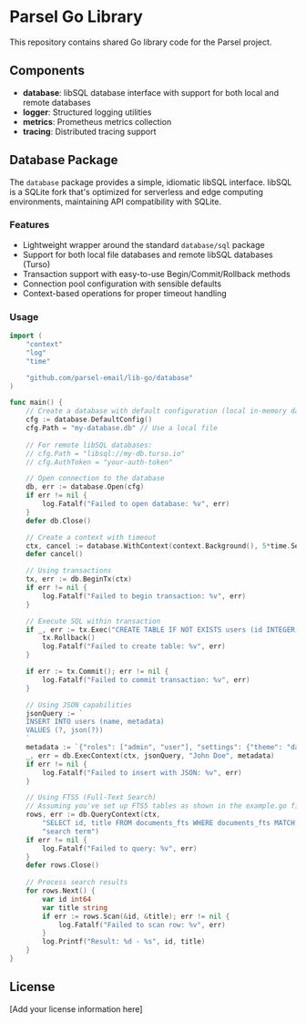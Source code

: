 # Parsel Go Library

This repository contains shared Go library code for the Parsel project.

## Components

- **database**: libSQL database interface with support for both local and remote databases
- **logger**: Structured logging utilities
- **metrics**: Prometheus metrics collection
- **tracing**: Distributed tracing support

## Database Package

The `database` package provides a simple, idiomatic libSQL interface. libSQL is a SQLite fork that's optimized for serverless and edge computing environments, maintaining API compatibility with SQLite.

### Features

- Lightweight wrapper around the standard `database/sql` package
- Support for both local file databases and remote libSQL databases (Turso)
- Transaction support with easy-to-use Begin/Commit/Rollback methods
- Connection pool configuration with sensible defaults
- Context-based operations for proper timeout handling

### Usage

```go
import (
    "context"
    "log"
    "time"

    "github.com/parsel-email/lib-go/database"
)

func main() {
    // Create a database with default configuration (local in-memory database)
    cfg := database.DefaultConfig()
    cfg.Path = "my-database.db" // Use a local file
    
    // For remote libSQL databases:
    // cfg.Path = "libsql://my-db.turso.io"
    // cfg.AuthToken = "your-auth-token"

    // Open connection to the database
    db, err := database.Open(cfg)
    if err != nil {
        log.Fatalf("Failed to open database: %v", err)
    }
    defer db.Close()

    // Create a context with timeout
    ctx, cancel := database.WithContext(context.Background(), 5*time.Second)
    defer cancel()

    // Using transactions
    tx, err := db.BeginTx(ctx)
    if err != nil {
        log.Fatalf("Failed to begin transaction: %v", err)
    }

    // Execute SQL within transaction
    if _, err := tx.Exec("CREATE TABLE IF NOT EXISTS users (id INTEGER PRIMARY KEY, name TEXT)"); err != nil {
        tx.Rollback()
        log.Fatalf("Failed to create table: %v", err)
    }

    if err := tx.Commit(); err != nil {
        log.Fatalf("Failed to commit transaction: %v", err)
    }

    // Using JSON capabilities
    jsonQuery := `
    INSERT INTO users (name, metadata) 
    VALUES (?, json(?))
    `
    metadata := `{"roles": ["admin", "user"], "settings": {"theme": "dark"}}`
    _, err = db.ExecContext(ctx, jsonQuery, "John Doe", metadata)
    if err != nil {
        log.Fatalf("Failed to insert with JSON: %v", err)
    }

    // Using FTS5 (Full-Text Search)
    // Assuming you've set up FTS5 tables as shown in the example.go file
    rows, err := db.QueryContext(ctx, 
        "SELECT id, title FROM documents_fts WHERE documents_fts MATCH ?", 
        "search term")
    if err != nil {
        log.Fatalf("Failed to query: %v", err)
    }
    defer rows.Close()
    
    // Process search results
    for rows.Next() {
        var id int64
        var title string
        if err := rows.Scan(&id, &title); err != nil {
            log.Fatalf("Failed to scan row: %v", err)
        }
        log.Printf("Result: %d - %s", id, title)
    }
}
```

## License

[Add your license information here]